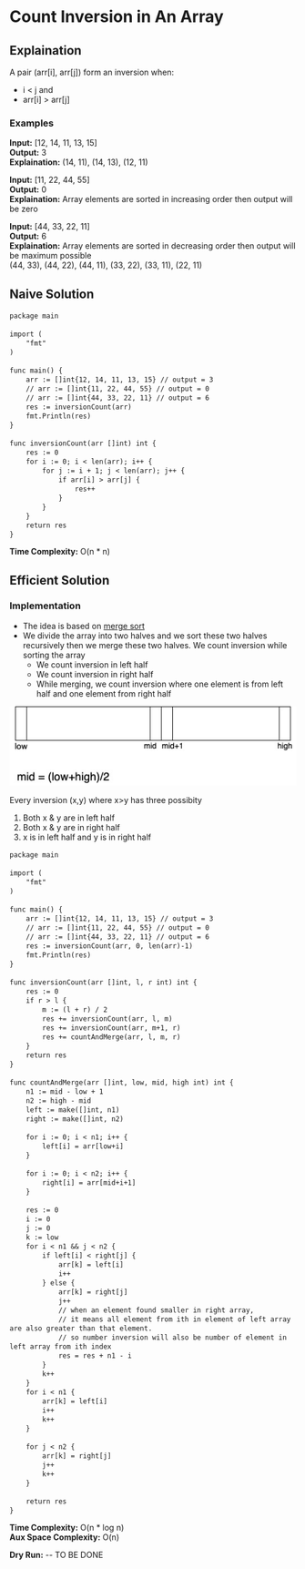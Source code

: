 # Count Inversion in An Array

## Explaination

A pair (arr[i], arr[j]) form an inversion when:

- i < j and
- arr[i] > arr[j]

### Examples
**Input:** [12, 14, 11, 13, 15] </br>
**Output:** 3 </br>
**Explaination:** (14, 11), (14, 13), (12, 11) </br>

**Input:** [11, 22, 44, 55] </br>
**Output:** 0 </br>
**Explaination:** Array elements are sorted in increasing order then output will be zero

**Input:** [44, 33, 22, 11] </br>
**Output:** 6 </br>
**Explaination:** Array elements are sorted in decreasing order then output will be maximum possible</br>
(44, 33), (44, 22), (44, 11), (33, 22), (33, 11), (22, 11)

## Naive Solution

```
package main

import (
	"fmt"
)

func main() {
	arr := []int{12, 14, 11, 13, 15} // output = 3
	// arr := []int{11, 22, 44, 55} // output = 0
	// arr := []int{44, 33, 22, 11} // output = 6
	res := inversionCount(arr)
	fmt.Println(res)
}

func inversionCount(arr []int) int {
	res := 0
	for i := 0; i < len(arr); i++ {
		for j := i + 1; j < len(arr); j++ {
			if arr[i] > arr[j] {
				res++
			}
		}
	}
	return res
}
```

**Time Complexity:** O(n * n)

## Efficient Solution

### Implementation

- The idea is based on [merge sort](https://prithvipal.github.io/golang-dsa/sorting/merge_sort.html)
- We divide the array into two halves and we sort these two halves recursively then we merge these two halves. We count inversion while sorting the array
    - We count inversion in left half
    - We count inversion in right half
    - While merging, we count inversion where one element is from left half and one element from right half

![](resources/count_inversion.jpg)


Every inversion (x,y) where x>y has three possibity<br>
1. Both x & y are in left half </br>
2. Both x & y are in right half </br>
3. x is in left half and y is in right half

```
package main

import (
	"fmt"
)

func main() {
	arr := []int{12, 14, 11, 13, 15} // output = 3
	// arr := []int{11, 22, 44, 55} // output = 0
	// arr := []int{44, 33, 22, 11} // output = 6
	res := inversionCount(arr, 0, len(arr)-1)
	fmt.Println(res)
}

func inversionCount(arr []int, l, r int) int {
	res := 0
	if r > l {
		m := (l + r) / 2
		res += inversionCount(arr, l, m)
		res += inversionCount(arr, m+1, r)
		res += countAndMerge(arr, l, m, r)
	}
	return res
}

func countAndMerge(arr []int, low, mid, high int) int {
	n1 := mid - low + 1
	n2 := high - mid
	left := make([]int, n1)
	right := make([]int, n2)

	for i := 0; i < n1; i++ {
		left[i] = arr[low+i]
	}

	for i := 0; i < n2; i++ {
		right[i] = arr[mid+i+1]
	}

	res := 0
	i := 0
	j := 0
	k := low
	for i < n1 && j < n2 {
		if left[i] < right[j] {
			arr[k] = left[i]
			i++
		} else {
			arr[k] = right[j]
			j++
			// when an element found smaller in right array,
			// it means all element from ith in element of left array are also greater than that element.
			// so number inversion will also be number of element in left array from ith index
			res = res + n1 - i
		}
		k++
	}
	for i < n1 {
		arr[k] = left[i]
		i++
		k++
	}

	for j < n2 {
		arr[k] = right[j]
		j++
		k++
	}

	return res
}
```

**Time Complexity:** O(n * log n) </br>
**Aux Space Complexity:** O(n)

**Dry Run:**
-- TO BE DONE
